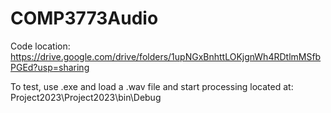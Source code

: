 # COMP3773Audio

Code location: https://drive.google.com/drive/folders/1upNGxBnhttLOKjgnWh4RDtlmMSfbPGEd?usp=sharing

To test, use .exe and load a .wav file and start processing located at: Project2023\Project2023\bin\Debug
